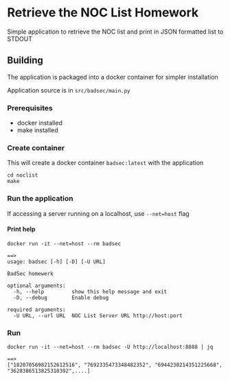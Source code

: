 # Retrieve the NOC List Homework

Simple application to retrieve the NOC list and print in JSON formatted list to STDOUT

## Building

The application is packaged into a docker container for simpler installation

Application source is in `src/badsec/main.py`


### Prerequisites

 - docker installed
 - make installed

### Create container

This will create a docker container `badsec:latest` with the application
 ```shell
cd noclist
make
```

### Run the application
If accessing a server running on a localhost, use `--net=host` flag

#### Print  help

```shell
docker run -it --net=host --rm badsec

==>
usage: badsec [-h] [-D] [-U URL]

BadSec homewerk

optional arguments:
  -h, --help         show this help message and exit
  -D, --debug        Enable debug

required arguments:
  -U URL, --url URL  NOC List Server URL http://host:port
```

### Run

```shell
docker run -it --net=host --rm badsec -U http://localhost:8888 | jq

==>
["18207056982152612516", "7692335473348482352", "6944230214351225668", "3628386513825310392",....]
```
